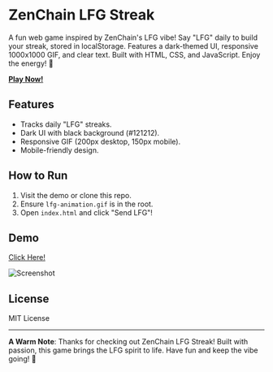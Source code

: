 # ZenChain LFG Streak

A fun web game inspired by ZenChain's LFG vibe! Say "LFG" daily to build your streak, stored in localStorage. Features a dark-themed UI, responsive 1000x1000 GIF, and clear text. Built with HTML, CSS, and JavaScript. Enjoy the energy! 🚀

**[Play Now!](https://dxzhtt.github.io/zenchain-lfg-streak)**

## Features
- Tracks daily "LFG" streaks.
- Dark UI with black background (#121212).
- Responsive GIF (200px desktop, 150px mobile).
- Mobile-friendly design.

## How to Run
1. Visit the demo or clone this repo.
2. Ensure `lfg-animation.gif` is in the root.
3. Open `index.html` and click "Send LFG"!

## Demo
[Click Here!](https://dxzhtt.github.io/zenchain-lfg-streak)

![Screenshot](screenshot.png)

## License
MIT License

---

**A Warm Note**: Thanks for checking out ZenChain LFG Streak! Built with passion, this game brings the LFG spirit to life. Have fun and keep the vibe going! 🌟
